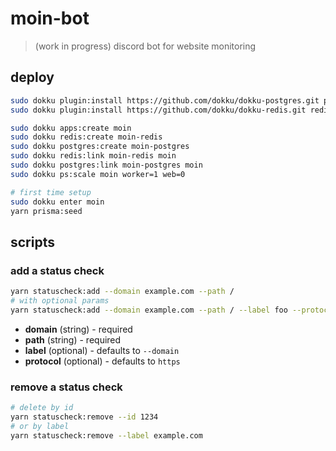 # moin-bot

> (work in progress) discord bot for website monitoring

## deploy

```sh
sudo dokku plugin:install https://github.com/dokku/dokku-postgres.git postgres
sudo dokku plugin:install https://github.com/dokku/dokku-redis.git redis

sudo dokku apps:create moin
sudo dokku redis:create moin-redis
sudo dokku postgres:create moin-postgres
sudo dokku redis:link moin-redis moin
sudo dokku postgres:link moin-postgres moin
sudo dokku ps:scale moin worker=1 web=0

# first time setup
sudo dokku enter moin
yarn prisma:seed
```

## scripts

### add a status check

```sh
yarn statuscheck:add --domain example.com --path /
# with optional params
yarn statuscheck:add --domain example.com --path / --label foo --protocol http
```

* **domain** (string) - required
* **path** (string) - required
* **label** (optional) - defaults to `--domain`
* **protocol** (optional) - defaults to `https`

### remove a status check

```sh
# delete by id
yarn statuscheck:remove --id 1234
# or by label
yarn statuscheck:remove --label example.com
```
